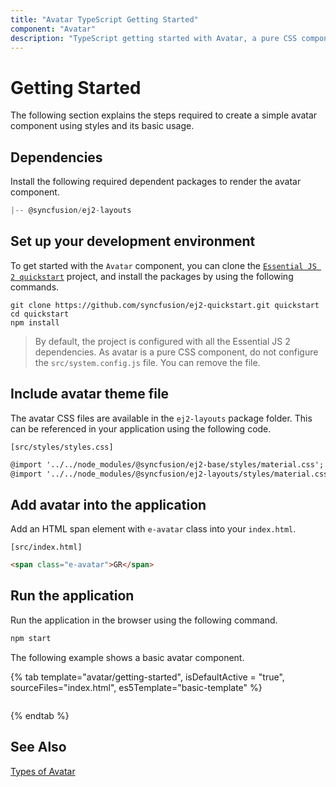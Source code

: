 ```yaml
---
title: "Avatar TypeScript Getting Started"
component: "Avatar"
description: "TypeScript getting started with Avatar, a pure CSS component."
---
```


# Getting Started

The following section explains the steps required to create a simple avatar component using styles and its basic usage.

## Dependencies

Install the following required dependent packages to render the avatar component.

```javascript
|-- @syncfusion/ej2-layouts
```

## Set up your development environment

To get started with the `Avatar` component, you can clone the [`Essential JS 2 quickstart`](https://github.com/syncfusion/ej2-quickstart) project, and install the packages by using the following commands.

```shell
git clone https://github.com/syncfusion/ej2-quickstart.git quickstart
cd quickstart
npm install
```

> By default, the project is configured with all the Essential JS 2 dependencies. As avatar is a pure CSS component, do not configure the `src/system.config.js` file. You can remove the file.

## Include avatar theme file

The avatar CSS files are available in the `ej2-layouts` package folder. This can be referenced in your application using the following code.

`[src/styles/styles.css]`

```html
@import '../../node_modules/@syncfusion/ej2-base/styles/material.css';
@import '../../node_modules/@syncfusion/ej2-layouts/styles/material.css';
```

## Add avatar into the application

Add an HTML span element with `e-avatar` class into your `index.html`.

`[src/index.html]`

```html
<span class="e-avatar">GR</span>
```

## Run the application

Run the application in the browser using the following command.

```html
npm start
```

The following example shows a basic avatar component.

{% tab template="avatar/getting-started", isDefaultActive = "true", sourceFiles="index.html", es5Template="basic-template" %}

```typescript

```

{% endtab %}

## See Also

[Types of Avatar](./types/)
